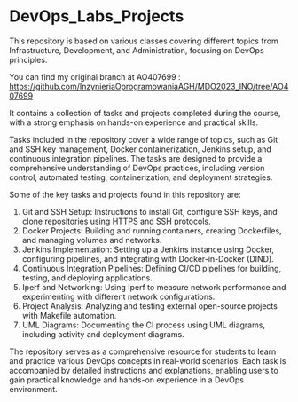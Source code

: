 # DevOps_Labs_Projects
This repository is based on various classes covering different topics from Infrastructure, Development, and Administration, focusing on DevOps principles.

You can find my original branch at AO407699 : https://github.com/InzynieriaOprogramowaniaAGH/MDO2023_INO/tree/AO407699

It contains a collection of tasks and projects completed during the course, with a strong emphasis on hands-on experience and practical skills.

Tasks included in the repository cover a wide range of topics, such as Git and SSH key management, Docker containerization, Jenkins setup, and continuous integration pipelines. The tasks are designed to provide a comprehensive understanding of DevOps practices, including version control, automated testing, containerization, and deployment strategies.

Some of the key tasks and projects found in this repository are:

  1. Git and SSH Setup: Instructions to install Git, configure SSH keys, and clone repositories using HTTPS and SSH protocols.
  2. Docker Projects: Building and running containers, creating Dockerfiles, and managing volumes and networks.
  3. Jenkins Implementation: Setting up a Jenkins instance using Docker, configuring pipelines, and integrating with Docker-in-Docker (DIND).
  4. Continuous Integration Pipelines: Defining CI/CD pipelines for building, testing, and deploying applications.
  5. Iperf and Networking: Using Iperf to measure network performance and experimenting with different network configurations.
  6. Project Analysis: Analyzing and testing external open-source projects with Makefile automation.
  7. UML Diagrams: Documenting the CI process using UML diagrams, including activity and deployment diagrams.

The repository serves as a comprehensive resource for students to learn and practice various DevOps concepts in real-world scenarios. Each task is accompanied by detailed instructions and explanations, enabling users to gain practical knowledge and hands-on experience in a DevOps environment.
